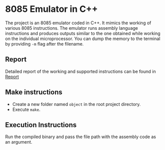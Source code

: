 # 8085 Emulator in C++
The project is an 8085 emulator coded in C++. It mimics the working of various 8085 instructions. The emulator runs assembly language instructions and produces outputs similar to the one obtained while working on the individual microprocessor. You can dump the memory to the terminal by providing `-m` flag after the filename.

## Report
Detailed report of the working and supported instructions can be found in [Report](https://github.com/Shanta-11/8085-Emulator-in-C-/blob/main/8085_C%2B%2B_report_git.pdf)

## Make instructions
- Create a new folder named `object` in the root project directory.
- Execute `make`.

## Execution Instructions
Run the compiled binary and pass the file path with the assembly code as an argument.
